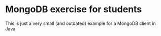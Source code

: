 # MongoDB exercise for students
This is just a very small (and outdated) example for a MongoDB client in Java

